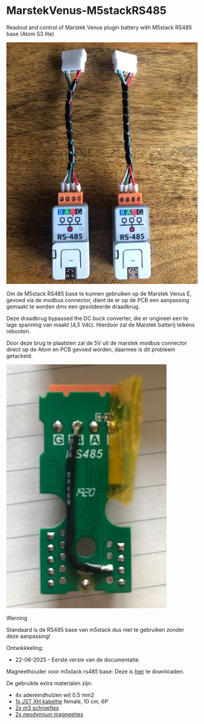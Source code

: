 # MarstekVenus-M5stackRS485
Readout and control of Marstek Venus plugin battery with M5stack RS485 base (Atom S3 lite)


![image](https://github.com/fonske/MarstekVenus-M5stackRS485/blob/main/photos/m5stack_RS485_base_Atom_S3_lite.jpg)

Om de M5stack RS485 base te kunnen gebruiken op de Marstek Venus E, gevoed via de modbus connector, dient de er op de PCB een aanpassing gemaakt te worden dmv een gesoldeerde draadbrug.

Deze draadbrug bypassed the DC buck converter, die er origineel een te lage spanning van maakt (4,5 Vdc). Hierdoor zal de Marstek batterij telkens rebooten.

Door deze brug te plaatsten zal de 5V uit de marstek modbus connector direct op de Atom en PCB gevoed worden, daarmee is dit probleem getackeld.

![image](https://github.com/fonske/MarstekVenus-M5stackRS485/blob/main/photos/modify_pcb_for_5v.jpg)

> [!WARNING]
> Standaard is de RS485 base van m5stack dus niet te gebruiken zonder deze aanpassing!


Ontwikkkeling:
* 22-06-2025 - Eerste versie van de documentatie.


Magneethouder voor m5stack rs485 base:
Deze is [hier](https://github.com/fonske/MarstekVenus-M5stackRS485/blob/main/3d_print/base_485_magnet_m5_marstek.stl) te downloaden.


De gebruikte extra materialen zijn:
- 4x adereindhulzen wit 0.5 mm2
- [1x JST XH kabeltje](https://www.aliexpress.com/item/1005005811950799.html)  female, 10 cm, 6P
- [2x m3 schroefjes](https://www.tinytronics.nl/nl/gereedschap-en-montage/installatie-en-montagemateriaal/bouten/bout-m3-5mm-draad-100-stuks)
- [2x neodymium magneetjes](https://www.tinytronics.nl/nl/gereedschap-en-montage/installatie-en-montagemateriaal/magneten/xmp-neodymium-magneet-10x2mm-n35)



